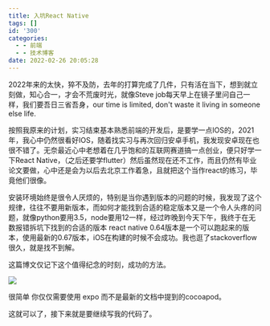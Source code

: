 ```yaml
---
title: 入坑React Native
tags: []
id: '300'
categories:
  - - 前端
  - - 技术博客
date: 2022-02-26 20:05:28
---
```


2022年来的太快，猝不及防，去年的打算完成了几件，只有活在当下，想到就立刻做，知心合一，才会不荒废时光，就像Steve job每天早上在镜子里问自己一样，我们要吾日三省吾身，our time is limited, don't waste it living in someone else life.

按照我原来的计划，实习结束基本熟悉前端的开发后，是要学一点IOS的，2021年，我心中仍然很看好IOS，随着找实习与再次回归安卓手机，我发现安卓现在也很不错了。无奈最近心中老想着在几乎饱和的互联网赛道搞一点创业，便只好学一下React Native，（之后还要学flutter）然后虽然现在还不工作，而且仍然有毕业论文要做，心中还是会为以后去北京工作着急，且就把这个当作react的练习，毕竟他们很像。

安装环境始终是很令人厌烦的，特别是当你遇到版本的问题的时候，我发现了这个规律，往往不要用新版本，而如何才能找到合适的稳定版本又是一个令人头疼的问题，就像python要用3.5，node要用12一样，经过昨晚到今天下午，我终于在无数报错拆坑下找到的合适的版本 react native 0.64版本是一个可以跑起来的版本，使用最新的0.67版本，iOS在构建的时候不会成功。我也逛了stackoverflow很久，就是找不到解。

这篇博文仅记下这个值得纪念的时刻，成功的方法。

![](http://chang-rui.net/wp-content/uploads/2022/02/image.png)

很简单 你仅仅需要使用 expo 而不是最新的文档中提到的cocoapod。

这就可以了，接下来就是要继续写我的代码了。